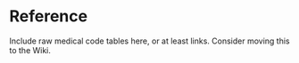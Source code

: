 # Reference

Include raw medical code tables here, or at least links. Consider moving this
to the Wiki.
